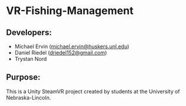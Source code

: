 # VR-Fishing-Management

## Developers: 
* Michael Ervin (michael.ervin@huskers.unl.edu)
* Daniel Riedel (driedel152@gmail.com)
* Trystan Nord

## Purpose:
This is a Unity SteamVR project created by students at the University of Nebraska-Lincoln.

